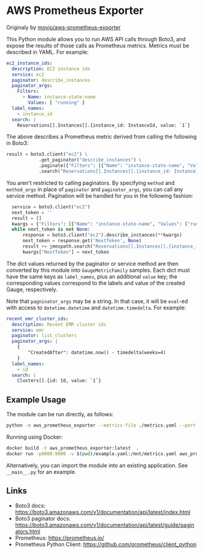 # AWS Prometheus Exporter

Originaly by [movio/aws-prometheus-exporter](https://github.com/movio/aws-prometheus-exporter)

This Python module allows you to run AWS API calls through Boto3, and expose the results of those calls as Prometheus metrics.
Metrics must be described in YAML. For example:

```yaml
ec2_instance_ids:
  description: EC2 instance ids
  service: ec2
  paginator: describe_instances
  paginator_args:
    Filters:
      - Name: instance-state-name
        Values: [ "running" ]
  label_names:
    - instance_id
  search: |
    Reservations[].Instances[].{instance_id: InstanceId, value: `1`}
```

The above describes a Prometheus metric derived from calling the following in Boto3:
```python
result = boto3.client("ec2") \
            .get_paginator("describe_instances") \
            .paginate({"Filters": [{"Name": "instance-state-name", "Values": ["running"]}]}) \
            .search("Reservations[].Instances[].{instance_id: InstanceId, value: `1`}")
```

You aren't restricted to calling paginators. By specifying `method` and `method_args` in place of `paginator` and `paginator_args`, you can call any service method. Pagination will be handled for you in the following fashion:

```python
  service = boto3.client("ec2")
  next_token = ''
  result = []
  kwargs = {"Filters": [{"Name": "instance-state-name", "Values": ["running"]}]}
  while next_token is not None:
      response = boto3.client("ec2").describe_instances(**kwargs)
      next_token = response.get('NextToken', None)
      result += jmespath.search("Reservations[].Instances[].{instance_id: InstanceId, value: `1`}", response)
      kwargs["NextToken"] = next_token  
```

The dict values returned by the paginator or service method are then converted by this module into `GaugeMetricFamily` samples.
Each dict must have the same keys as `label_names`, plus an additional `value` key; the corresponding values correspond to the labels and value of the created Gauge, respectively.

Note that `pagninator_args` may be a string. In that case, it will be `eval`-ed with access to `datetime.datetime` and `datetime.timedelta`. For example:

```yaml
recent_emr_cluster_ids:
  description: Recent EMR cluster ids
  service: emr
  paginator: list_clusters
  paginator_args: |
    {
        "CreatedAfter": datetime.now() - timedelta(weeks=4)
    }
  label_names:
    - id
  search: |
    Clusters[].{id: Id, value: `1`}
```

## Example Usage

The module can be run directly, as follows:

```bash
python -m aws_prometheus_exporter --metrics-file ./metrics.yaml --port 9000 --period-seconds 300
```

Running using Docker:

```bash
docker build -t aws_prometheus_exporter:latest  .
docker run -p9000:9000 -v $(pwd)/example.yaml:/mnt/metrics.yaml aws_prometheus_exporter
```

Alternatively, you can import the module into an existing application. See `__main__.py` for an example.

## Links

* Boto3 docs: https://boto3.amazonaws.com/v1/documentation/api/latest/index.html
* Boto3 paginator docs: https://boto3.amazonaws.com/v1/documentation/api/latest/guide/paginators.html
* Prometheus: https://prometheus.io/
* Prometheus Python Client: https://github.com/prometheus/client_python
